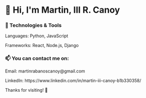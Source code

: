# 👋 Hi, I'm Martin, III R. Canoy

### 🔧 Technologies & Tools
  <p>Languages: Python, JavaScript</p>  
  <p>Frameworks: React, Node.js, Django</p>

### 📫 You can contact me on:
 <p> Email: martinrabanoscanoy@gmail.com</p>
 <p> LinkedIn: https://www.linkedin.com/in/martin-iii-canoy-b1b330358/</p>
 <p>
  Thanks for visiting! 🚀
</p>
